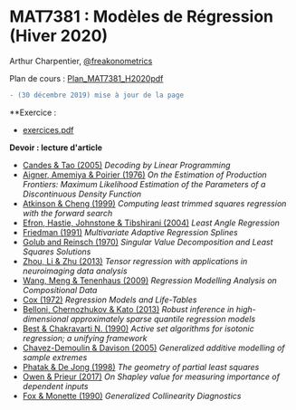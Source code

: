 # MAT7381 : Modèles de Régression (Hiver 2020)

Arthur Charpentier, [@freakonometrics](https://twitter.com/freakonometrics)

Plan de cours : [Plan_MAT7381_H2020pdf](docs/PlanMAT7381.pdf)

```diff
- (30 décembre 2019) mise à jour de la page
```

**Exercice :

- [exercices.pdf](docs/exoMAT7381.pdf)

**Devoir : lecture d'article**

- [Candes & Tao (2005)](https://arxiv.org/pdf/math/0502327.pdf) *Decoding by Linear Programming* 
- [Aigner, Amemiya & Poirier (1976)](https://www.jstor.org/stable/2525708) *On the Estimation of Production Frontiers: Maximum Likelihood Estimation of the Parameters of a Discontinuous Density Function*
- [Atkinson & Cheng (1999)](https://link.springer.com/article/10.1023%2FA%3A1008942604045) *Computing least trimmed squares regression with the forward search*  
- [Efron, Hastie, Johnstone & Tibshirani (2004)](http://statweb.stanford.edu/~tibs/ftp/lars.pdf) *Least Angle Regression*
- [Friedman (1991)](https://projecteuclid.org/euclid.aos/1176347963) *Multivariate Adaptive Regression Splines*
- [Golub and Reinsch (1970)](https://link.springer.com/article/10.1007/BF02163027) *Singular Value Decomposition and Least Squares Solutions*
- [Zhou, Li & Zhu (2013)](https://amstat.tandfonline.com/doi/abs/10.1080/01621459.2013.776499) *Tensor regression with applications in neuroimaging data analysis*
- [Wang, Meng & Tenenhaus (2009)](https://link.springer.com/chapter/10.1007%2F978-3-540-32827-8_18) *Regression Modelling Analysis on Compositional Data*  
- [Cox (1972)](https://www.jstor.org/stable/2985181) *Regression Models and Life-Tables*
- [Belloni, Chernozhukov & Kato (2013)](http://www.cemmap.ac.uk/wps/cwp701313.pdf) *Robust inference in high-dimensional approximately sparse quantile regression models*
- [Best & Chakravarti N. (1990)](https://link.springer.com/article/10.1007%2FBF01580873) *Active set algorithms for isotonic regression; a unifying framework*
- [Chavez-Demoulin & Davison (2005)](https://rss.onlinelibrary.wiley.com/doi/10.1111/j.1467-9876.2005.00479.x) *Generalized additive modelling of sample extremes*
- [Phatak & De Jong (1998)](https://onlinelibrary.wiley.com/doi/abs/10.1002/(SICI)1099-128X(199707)11:4%3C311::AID-CEM478%3E3.0.CO;2-4) *The geometry of partial least squares*
- [Owen & Prieur (2017)](https://arxiv.org/abs/1610.02080) *On Shapley value for measuring importance of dependent inputs*
- [Fox & Monette (1990)](https://www.tandfonline.com/doi/abs/10.1080/01621459.1992.10475190) *Generalized Collinearity Diagnostics*
  
